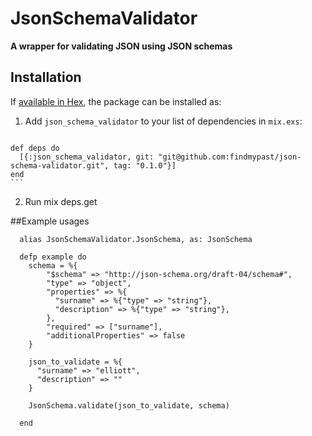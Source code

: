 # JsonSchemaValidator

**A wrapper for validating JSON using JSON schemas**

## Installation

If [available in Hex](https://hex.pm/docs/publish), the package can be installed as:

  1. Add `json_schema_validator` to your list of dependencies in `mix.exs`:
  
      ```elixir
    def deps do
      [{:json_schema_validator, git: "git@github.com:findmypast/json-schema-validator.git", tag: "0.1.0"}]
    end
    ```

  2. Run mix deps.get


##Example usages

```
  alias JsonSchemaValidator.JsonSchema, as: JsonSchema
  
  defp example do
    schema = %{
        "$schema" => "http://json-schema.org/draft-04/schema#",
        "type" => "object",
        "properties" => %{
          "surname" => %{"type" => "string"},
          "description" => %{"type" => "string"},
        },
        "required" => ["surname"],
        "additionalProperties" => false
    }
    
    json_to_validate = %{
      "surname" => "elliott",
      "description" => ""
    }

    JsonSchema.validate(json_to_validate, schema)
    
  end
```


